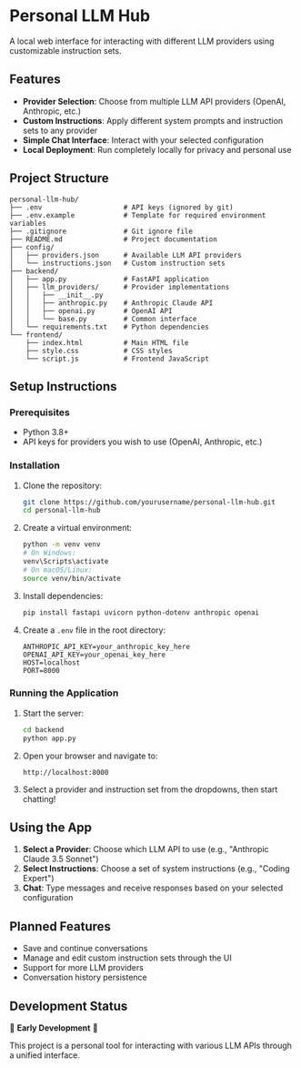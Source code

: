 # Personal LLM Hub

A local web interface for interacting with different LLM providers using customizable instruction sets.

## Features

- **Provider Selection**: Choose from multiple LLM API providers (OpenAI, Anthropic, etc.)
- **Custom Instructions**: Apply different system prompts and instruction sets to any provider
- **Simple Chat Interface**: Interact with your selected configuration
- **Local Deployment**: Run completely locally for privacy and personal use

## Project Structure

```
personal-llm-hub/
├── .env                    # API keys (ignored by git)
├── .env.example            # Template for required environment variables
├── .gitignore              # Git ignore file
├── README.md               # Project documentation
├── config/
│   ├── providers.json      # Available LLM API providers
│   └── instructions.json   # Custom instruction sets
├── backend/
│   ├── app.py              # FastAPI application
│   ├── llm_providers/      # Provider implementations
│   │   ├── __init__.py
│   │   ├── anthropic.py    # Anthropic Claude API
│   │   ├── openai.py       # OpenAI API
│   │   └── base.py         # Common interface
│   └── requirements.txt    # Python dependencies
└── frontend/
    ├── index.html          # Main HTML file
    ├── style.css           # CSS styles
    └── script.js           # Frontend JavaScript
```

## Setup Instructions

### Prerequisites

- Python 3.8+
- API keys for providers you wish to use (OpenAI, Anthropic, etc.)

### Installation

1. Clone the repository:
   ```bash
   git clone https://github.com/yourusername/personal-llm-hub.git
   cd personal-llm-hub
   ```

2. Create a virtual environment:
   ```bash
   python -m venv venv
   # On Windows:
   venv\Scripts\activate
   # On macOS/Linux:
   source venv/bin/activate
   ```

3. Install dependencies:
   ```bash
   pip install fastapi uvicorn python-dotenv anthropic openai
   ```

4. Create a `.env` file in the root directory:
   ```
   ANTHROPIC_API_KEY=your_anthropic_key_here
   OPENAI_API_KEY=your_openai_key_here
   HOST=localhost
   PORT=8000
   ```

### Running the Application

1. Start the server:
   ```bash
   cd backend
   python app.py
   ```

2. Open your browser and navigate to:
   ```
   http://localhost:8000
   ```

3. Select a provider and instruction set from the dropdowns, then start chatting!

## Using the App

1. **Select a Provider**: Choose which LLM API to use (e.g., "Anthropic Claude 3.5 Sonnet")
2. **Select Instructions**: Choose a set of system instructions (e.g., "Coding Expert")
3. **Chat**: Type messages and receive responses based on your selected configuration

## Planned Features

- Save and continue conversations
- Manage and edit custom instruction sets through the UI
- Support for more LLM providers
- Conversation history persistence

## Development Status

🚧 **Early Development** 🚧

This project is a personal tool for interacting with various LLM APIs through a unified interface.